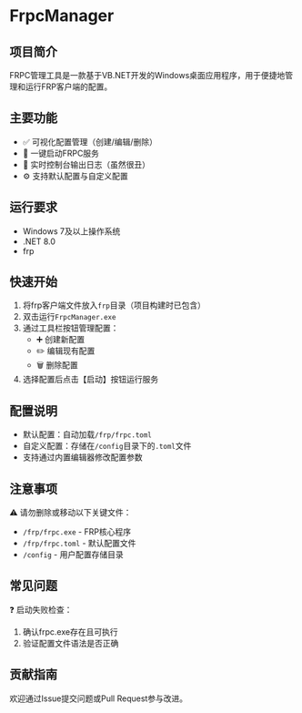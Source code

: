 # FrpcManager

## 项目简介
FRPC管理工具是一款基于VB.NET开发的Windows桌面应用程序，用于便捷地管理和运行FRP客户端的配置。

## 主要功能
- ✅ 可视化配置管理（创建/编辑/删除）
- 🚀 一键启动FRPC服务
- 📝 实时控制台输出日志（虽然很丑）
- ⚙️ 支持默认配置与自定义配置

## 运行要求
- Windows 7及以上操作系统
- .NET 8.0
- frp

## 快速开始
1. 将frp客户端文件放入`frp`目录（项目构建时已包含）
2. 双击运行`FrpcManager.exe`
3. 通过工具栏按钮管理配置：
   - ➕ 创建新配置
   - ✏️ 编辑现有配置
   - 🗑️ 删除配置
4. 选择配置后点击【启动】按钮运行服务

## 配置说明
- 默认配置：自动加载`/frp/frpc.toml`
- 自定义配置：存储在`/config`目录下的`.toml`文件
- 支持通过内置编辑器修改配置参数

## 注意事项
⚠️ 请勿删除或移动以下关键文件：
- `/frp/frpc.exe` - FRP核心程序
- `/frp/frpc.toml` - 默认配置文件
- `/config` - 用户配置存储目录

## 常见问题
❓ 启动失败检查：
1. 确认frpc.exe存在且可执行
2. 验证配置文件语法是否正确

## 贡献指南
欢迎通过Issue提交问题或Pull Request参与改进。